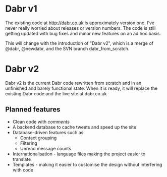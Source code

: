 # Dabr v1 #

The existing code at http://dabr.co.uk is approximately version one. I've never really worried about releases or version numbers. The code is still getting updated with bug fixes and minor new features on an ad hoc basis.

This will change with the introduction of "Dabr v2", which is a merge of @dabr, @newdabr, and the SVN branch dabr\_from\_scratch.

# Dabr v2 #

Dabr v2 is the current Dabr code rewritten from scratch and in an unfinished and barely functional state. When it is ready, it will replace the existing Dabr code and the live site at dabr.co.uk

## Planned features ##

  * Clean code with _comments_
  * A backend database to cache tweets and speed up the site
  * Database-driven features such as:
    * Contact grouping
    * Filtering
    * Unread message counts
  * Internationalisation - language files making the project easier to translate
  * Templates - making it easier to customise the design without interfering with code